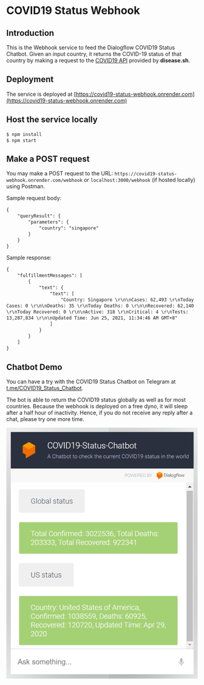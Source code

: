 # COVID19 Status Webhook

## Introduction

This is the Webhook service to feed the Dialogflow COVID19 Status Chatbot.
Given an input country, it returns the COVID-19 status of that country by making a request to the
[COVID19 API](https://github.com/disease-sh/API) provided by **disease.sh**.

## Deployment

The service is deployed at [https://covid19-status-webhook.onrender.com](https://covid19-status-webhook.onrender.com)

## Host the service locally

```
$ npm install
$ npm start
```

## Make a POST request

You may make a POST request to the URL: `https://covid19-status-webhook.onrender.com/webhook` or `localhost:3000/webhook` (if hosted locally) using Postman.

Sample request body:

```
{
    "queryResult": {
        "parameters": {
            "country": "singapore"
        }
    }
}
```

Sample response:

```
{
    "fulfillmentMessages": [
        {
            "text": {
                "text": [
                    "Country: Singapore \r\n\nCases: 62,493 \r\nToday Cases: 0 \r\n\nDeaths: 35 \r\nToday Deaths: 0 \r\n\nRecovered: 62,140 \r\nToday Recovered: 0 \r\n\nActive: 318 \r\nCritical: 4 \r\nTests: 13,287,834 \r\n\nUpdated Time: Jun 25, 2021, 11:34:46 AM GMT+8"
                ]
            }
        }
    ]
}
```

## Chatbot Demo

You can have a try with the COVID19 Status Chatbot on Telegram at [t.me/COVID19_Status_Chatbot](https://t.me/COVID19_Status_Chatbot).

The bot is able to return the COVID19 status globally as well as for most countries.
Because the webhook is deployed on a free dyno, it will sleep after a half hour of inactivity.
Hence, if you do not receive any reply after a chat, please try one more time.

<p align="center">
  <img src="./chatbot_demo.png" alt="Chatbot Demo" />
</p>
